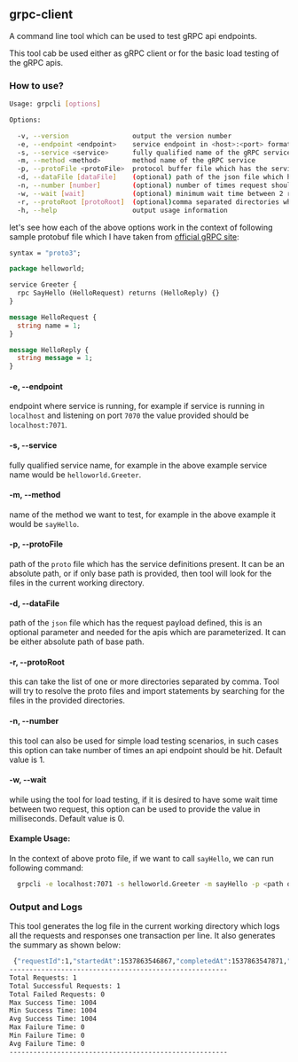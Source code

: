## grpc-client

A command line tool which can be used to test gRPC api endpoints. 

This tool cab be used either as gRPC client or for the basic load testing of the gRPC apis.

### How to use?
``` sh
Usage: grpcli [options]

Options:

  -v, --version                output the version number
  -e, --endpoint <endpoint>    service endpoint in <host>:<port> format
  -s, --service <service>      fully qualified name of the gRPC service in <package name>.<service name> format
  -m, --method <method>        method name of the gRPC service
  -p, --protoFile <protoFile>  protocol buffer file which has the service definition
  -d, --dataFile [dataFile]    (optional) path of the json file which has the request payload defined
  -n, --number [number]        (optional) number of times request should be made (default: 1)
  -w, --wait [wait]            (optional) minimum wait time between 2 requests in milliseconds (default: 0)
  -r, --protoRoot [protoRoot]  (optional)comma separated directories where protocol buffer files are present
  -h, --help                   output usage information
  ```

  let's see how each of the above options work  in the context of following sample protobuf file which I have taken from [official gRPC site](https://grpc.io/docs/quickstart/node.html#update-a-grpc-service):

  ``` protobuf
  syntax = "proto3";
  
  package helloworld;

  service Greeter {
    rpc SayHello (HelloRequest) returns (HelloReply) {}
  }

  message HelloRequest {
    string name = 1;
  }

  message HelloReply {
    string message = 1;
  }
  ```

  #### -e, --endpoint <endpoint>
  endpoint where service is running, for example if service is running in `localhost` and listening on port `7070` the value provided should be `localhost:7071`.

  #### -s, --service
  fully qualified service name, for example in the above example service name would be `helloworld.Greeter`.

  #### -m, --method
  name of the method we want to test, for example in the above example it would be `sayHello`.

  #### -p, --protoFile
  path of the `proto` file which has the service definitions present. It can be an absolute path, or if only base path is provided, then tool will look for the files in the current working directory.

  #### -d, --dataFile
  path of the `json` file which has the request payload defined, this is an optional parameter and needed for the apis which are parameterized.
  It can be either absolute path of base path.

  #### -r, --protoRoot
  this can take the list of one or more directories separated by comma. Tool will try to resolve the proto files and import statements by searching for the files in the provided directories.

  #### -n, --number
  this tool can also be used for simple load testing scenarios, in such cases this option can take number of times an api endpoint should be hit. Default value is 1.

  #### -w, --wait
  while using the tool for load testing, if it is desired to have some wait time between two request, this option can be used to provide the value in milliseconds. Default value is 0.

  #### Example Usage:
  In the context of above proto file, if we want to call `sayHello`, we can run following command:

  ``` sh
    grpcli -e localhost:7071 -s helloworld.Greeter -m sayHello -p <path of proto files>/hello.proto -d <path of data file>/data.json
  ```

### Output and Logs
This tool generates the log file in the current working directory which logs all the requests and responses one transaction per line. It also generates the summary as shown below:

``` bash
 {"requestId":1,"startedAt":1537863546867,"completedAt":1537863547871,"type":"RESPONSE","response":<response object>}
-------------------------------------------------------
Total Requests: 1
Total Successful Requests: 1
Total Failed Requests: 0
Max Success Time: 1004
Min Success Time: 1004
Avg Success Time: 1004
Max Failure Time: 0
Min Failure Time: 0
Avg Failure Time: 0
-------------------------------------------------------
```